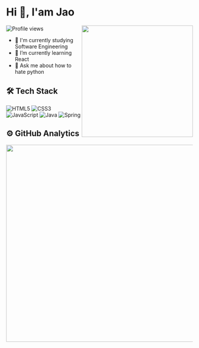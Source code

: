 # Hi 👋, I'am Jao
<img src="https://raw.githubusercontent.com/MicaelliMedeiros/micaellimedeiros/master/image/computer-illustration.png" min-width="400px" max-width="300px" width="300px" align="right">
<p align="left"> <img src="https://komarev.com/ghpvc/?username=joaoseisei&color=blue" alt="Profile views" /> </p>

- 🔭 I'm currently studying Software Engineering
- 🌱 I’m currently learning React
- 💬 Ask me about how to hate python

## 🛠 Tech Stack

![HTML5](https://img.shields.io/badge/html5-%23E34F26.svg?style=for-the-badge&logo=html5&logoColor=white)
![CSS3](https://img.shields.io/badge/css3-%231572B6.svg?style=for-the-badge&logo=css3&logoColor=white)
![JavaScript](https://img.shields.io/badge/javascript-%23323330.svg?style=for-the-badge&logo=javascript&logoColor=%23F7DF1E)
![Java](https://img.shields.io/badge/java-%23ED8B00.svg?style=for-the-badge&logo=openjdk&logoColor=white)
![Spring](https://img.shields.io/badge/spring-%236DB33F.svg?style=for-the-badge&logo=spring&logoColor=white)

## ⚙️ GitHub Analytics

<p align="left">
<img width="530em" src="https://github-readme-stats.vercel.app/api?username=joaoseisei&show_icons=true&theme=dark">
</p>